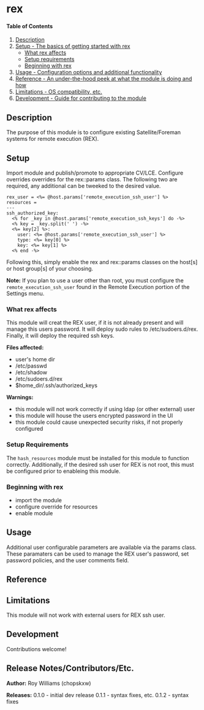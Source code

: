 # rex

#### Table of Contents

1. [Description](#description)
1. [Setup - The basics of getting started with rex](#setup)
    * [What rex affects](#what-rex-affects)
    * [Setup requirements](#setup-requirements)
    * [Beginning with rex](#beginning-with-rex)
1. [Usage - Configuration options and additional functionality](#usage)
1. [Reference - An under-the-hood peek at what the module is doing and how](#reference)
1. [Limitations - OS compatibility, etc.](#limitations)
1. [Development - Guide for contributing to the module](#development)

## Description

The purpose of this module is to configure existing Satellite/Foreman systems for remote execution (REX).

## Setup

Import module and publish/promote to appropriate CV/LCE.  Configure overrides overrides for the rex::params class.  The following two are required, any additional can be tweeked to the desired value.

```
rex_user = <%= @host.params['remote_execution_ssh_user'] %>
resources = 
---
ssh_authorized_key:
  <% for _key in @host.params['remote_execution_ssh_keys'] do -%>
  <% key = _key.split(' ') -%>
  <%= key[2] %>:
    user: <%= @host.params['remote_execution_ssh_user'] %>
    type: <%= key[0] %>
    key: <%= key[1] %>
  <% end -%>
```

Following this, simply enable the rex and rex::params classes on the host[s] or host group[s] of your choosing.

**Note:** If you plan to use a user other than root, you must configure the `remote_execution_ssh_user` found in the Remote Execution portion of the Settings menu.

### What rex affects

This module will creat the REX user, if it is not already present and will manage this users password.  It will deploy sudo rules to /etc/sudoers.d/rex.  Finally, it will deploy the required ssh keys.

**Files affected:**
* user's home dir
* /etc/passwd
* /etc/shadow
* /etc/sudoers.d/rex
* $home_dir/.ssh/authorized_keys

**Warnings:**
* this module will not work correctly if using ldap (or other external) user
* this module will house the users encrypted password in the UI
* this module could cause unexpected security risks, if not properly configured

### Setup Requirements

The `hash_resources` module must be installed for this module to function correctly.  Additionally, if the desired ssh user for REX is not root, this must be configured prior to enableing this module.

### Beginning with rex

* import the module
* configure override for resources
* enable module

## Usage

Additional user configurable parameters are available via the params class.  These paramaters can be used to manage the REX user's password, set password policies, and the user comments field.

## Reference


## Limitations

This module will not work with external users for REX ssh user.

## Development

Contributions welcome!

## Release Notes/Contributors/Etc.

**Author:** Roy Williams (chopskxw)

**Releases:**
0.1.0 - initial dev release
0.1.1 - syntax fixes, etc.
0.1.2 - syntax fixes
